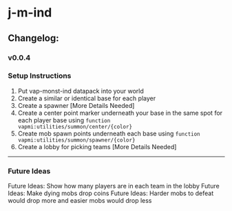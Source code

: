 # j-m-ind

## Changelog:

### v0.0.4


### Setup Instructions
1. Put vap-monst-ind datapack into your world
1. Create a similar or identical base for each player
1. Create a spawner [More Details Needed]
1. Create a center point marker underneath your base in the same spot for each player base using `function vapmi:utilities/summon/center/{color}`
1. Create mob spawn points underneath each base using `function vapmi:utilities/summon/spawner/{color}`
1. Create a lobby for picking teams [More Details Needed]

---

### Future Ideas
Future Ideas: Show how many players are in each team in the lobby
Future Ideas: Make dying mobs drop coins
Future Ideas: Harder mobs to defeat would drop more and easier mobs would drop less


